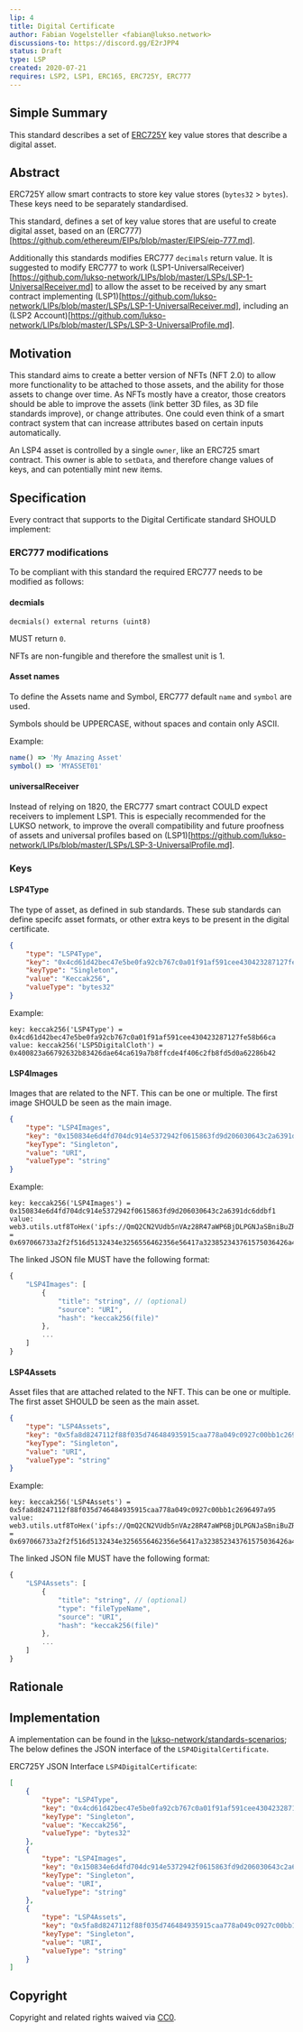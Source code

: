```yaml
---
lip: 4
title: Digital Certificate
author: Fabian Vogelsteller <fabian@lukso.network> 
discussions-to: https://discord.gg/E2rJPP4
status: Draft
type: LSP
created: 2020-07-21
requires: LSP2, LSP1, ERC165, ERC725Y, ERC777
---
```


## Simple Summary
This standard describes a set of [ERC725Y](https://github.com/ethereum/EIPs/blob/master/EIPS/eip-725.md) key value stores that describe a digital asset.

## Abstract
ERC725Y allow smart contracts to store key value stores (`bytes32` > `bytes`). These keys need to be separately standardised.

This standard, defines a set of key value stores that are useful to create digital asset, based on an (ERC777)[https://github.com/ethereum/EIPs/blob/master/EIPS/eip-777.md].

Additionally this standards modifies ERC777 `decimals` return value. It is suggested to modify ERC777 to work (LSP1-UniversalReceiver)[https://github.com/lukso-network/LIPs/blob/master/LSPs/LSP-1-UniversalReceiver.md]
to allow the asset to be received by any smart contract implementing (LSP1)[https://github.com/lukso-network/LIPs/blob/master/LSPs/LSP-1-UniversalReceiver.md], including an (LSP2 Account)[https://github.com/lukso-network/LIPs/blob/master/LSPs/LSP-3-UniversalProfile.md].


## Motivation
This standard aims to create a better version of NFTs (NFT 2.0) to allow more functionality to be attached to those assets, and the ability for those assets to change over time.
As NFTs mostly have a creator, those creators should be able to improve the assets (link better 3D files, as 3D file standards improve), or change attributes.
One could even think of a smart contract system that can increase attributes based on certain inputs automatically.

An LSP4 asset is controlled by a single `owner`, like an ERC725 smart contract. This owner is able to `setData`, and therefore change values of keys, and can potentially mint new items.
 

## Specification

Every contract that supports to the Digital Certificate standard SHOULD implement:

### ERC777 modifications

To be compliant with this standard the required ERC777 needs to be modified as follows:

#### decmials

 ```solidity
 decmials() external returns (uint8)
 ```

MUST return `0`.

NFTs are non-fungible and therefore the smallest unit is 1.

#### Asset names

To define the Assets name and Symbol, ERC777 default `name` and `symbol` are used.

Symbols should be UPPERCASE, without spaces and contain only ASCII. 

Example:
```js
name() => 'My Amazing Asset'
symbol() => 'MYASSET01'
```

#### universalReceiver

Instead of relying on 1820, the ERC777 smart contract COULD expect receivers to implement LSP1.
This is especially recommended for the LUKSO network, to improve the overall compatibility and future proofness of assets and universal profiles based on (LSP1)[https://github.com/lukso-network/LIPs/blob/master/LSPs/LSP-3-UniversalProfile.md]. 


### Keys

#### LSP4Type

The type of asset, as defined in sub standards. These sub standards can define specifc asset formats,
or other extra keys to be present in the digital certificate. 

```json
{
    "type": "LSP4Type",
    "key": "0x4cd61d42bec47e5be0fa92cb767c0a01f91af591cee430423287127fe58b66ca",
    "keyType": "Singleton",
    "value": "Keccak256",
    "valueType": "bytes32"
}
```

Example:
```solidity
key: keccak256('LSP4Type') = 0x4cd61d42bec47e5be0fa92cb767c0a01f91af591cee430423287127fe58b66ca
value: keccak256('LSP5DigitalCloth') = 0x400823a66792632b83426dae64ca619a7b8ffcde4f406c2fb8fd5d0a62286b42
```

#### LSP4Images

Images that are related to the NFT. This can be one or multiple.
The first image SHOULD be seen as the main image.

```json
{
    "type": "LSP4Images",
    "key": "0x150834e6d4fd704dc914e5372942f0615863fd9d206030643c2a6391dc6ddbf1",
    "keyType": "Singleton",
    "value": "URI",
    "valueType": "string"
}
```

Example:
```solidity
key: keccak256('LSP4Images') = 0x150834e6d4fd704dc914e5372942f0615863fd9d206030643c2a6391dc6ddbf1
value: web3.utils.utf8ToHex('ipfs://QmQ2CN2VUdb5nVAz28R47aWP6BjDLPGNJaSBniBuZRs3Jt') = 0x697066733a2f2f516d5132434e3256556462356e56417a323852343761575036426a444c50474e4a6153426e6942755a5273334a74
```

The linked JSON file MUST have the following format:
```js
{
    "LSP4Images": [
        {
            "title": "string", // (optional)
            "source": "URI",
            "hash": "keccak256(file)"
        },
        ...
    ]
}
```

#### LSP4Assets

Asset files that are attached related to the NFT. This can be one or multiple.
The first asset SHOULD be seen as the main asset.

```json
{
    "type": "LSP4Assets",
    "key": "0x5fa8d8247112f88f035d746484935915caa778a049c0927c00bb1c2696497a95",
    "keyType": "Singleton",
    "value": "URI",
    "valueType": "string"
}
```

Example:
```solidity
key: keccak256('LSP4Assets') = 0x5fa8d8247112f88f035d746484935915caa778a049c0927c00bb1c2696497a95
value: web3.utils.utf8ToHex('ipfs://QmQ2CN2VUdb5nVAz28R47aWP6BjDLPGNJaSBniBuZRs3Jt') = 0x697066733a2f2f516d5132434e3256556462356e56417a323852343761575036426a444c50474e4a6153426e6942755a5273334a74
```

The linked JSON file MUST have the following format:
```js
{
    "LSP4Assets": [
        {
            "title": "string", // (optional)
            "type": "fileTypeName",
            "source": "URI",
            "hash": "keccak256(file)"
        },
        ...
    ]
}
```

## Rationale

## Implementation

A implementation can be found in the [lukso-network/standards-scenarios](https://github.com/lukso-network/standards-scenarios/blob/master/contracts/DigitalCertificate/LSP4DigitalCertificate.sol);
The below defines the JSON interface of the `LSP4DigitalCertificate`.

ERC725Y JSON Interface `LSP4DigitalCertificate`:
```json
[
    {
        "type": "LSP4Type",
        "key": "0x4cd61d42bec47e5be0fa92cb767c0a01f91af591cee430423287127fe58b66ca",
        "keyType": "Singleton",
        "value": "Keccak256",
        "valueType": "bytes32"
    },
    {
        "type": "LSP4Images",
        "key": "0x150834e6d4fd704dc914e5372942f0615863fd9d206030643c2a6391dc6ddbf1",
        "keyType": "Singleton",
        "value": "URI",
        "valueType": "string"
    },
    {
        "type": "LSP4Assets",
        "key": "0x5fa8d8247112f88f035d746484935915caa778a049c0927c00bb1c2696497a95",
        "keyType": "Singleton",
        "value": "URI",
        "valueType": "string"
    }
]
```

## Copyright
Copyright and related rights waived via [CC0](https://creativecommons.org/publicdomain/zero/1.0/).
